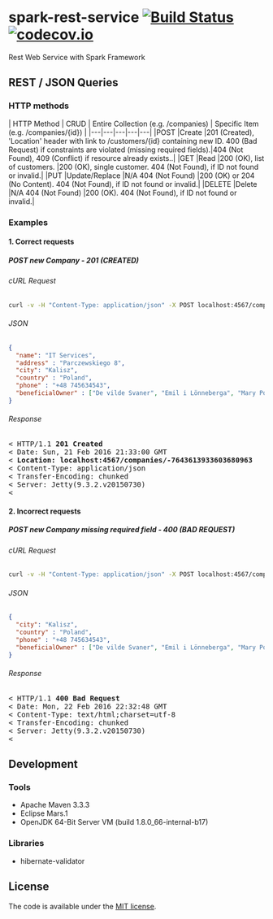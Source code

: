 # spark-rest-service [![Build Status](https://travis-ci.org/amarcinkowski/spark-rest-service.svg?branch=master)](https://travis-ci.org/amarcinkowski/spark-rest-service) [![codecov.io](https://codecov.io/github/amarcinkowski/spark-rest-service/coverage.svg?branch=master)](https://codecov.io/github/amarcinkowski/spark-rest-service?branch=master)

Rest Web Service with Spark Framework

## REST / JSON Queries

### HTTP methods
| HTTP Method |	CRUD |	Entire Collection (e.g. /companies) |	Specific Item (e.g. /companies/{id}) |
|---|---|---|---|---|
|POST |Create |201 (Created), 'Location' header with link to /customers/{id} containing new ID. 400 (Bad Request) if constraints are violated (missing required fields).|404 (Not Found), 409 (Conflict) if resource already exists..|
|GET |Read	|200 (OK), list of customers. |200 (OK), single customer. 404 (Not Found), if ID not found or invalid.|
|PUT	|Update/Replace	|N/A 404 (Not Found) |200 (OK) or 204 (No Content). 404 (Not Found), if ID not found or invalid.|
|DELETE	|Delete	|N/A 404 (Not Found)	|200 (OK). 404 (Not Found), if ID not found or invalid.|

### Examples
#### 1. Correct requests
##### POST new Company - 201 (CREATED)
###### cURL Request
```bash
curl -v -H "Content-Type: application/json" -X POST localhost:4567/companies -d '{"name" : "IT Services",  "address" : "Armii Krajowej 41",  "city": "Kalisz",  "country" : "Poland",  "phone" : "+48 745634543",  "beneficialOwner" : ["De vilde Svaner", "Emil i Lönneberga", "Mary Poppins", "Den lille Havfrue"]}'
```
###### JSON
```json
{
  "name": "IT Services",
  "address" : "Parczewskiego 8",
  "city": "Kalisz",
  "country" : "Poland",
  "phone" : "+48 745634543",
  "beneficialOwner" : ["De vilde Svaner", "Emil i Lönneberga", "Mary Poppins", "Den lille Havfrue"]
}
```
###### Response
<pre>
< HTTP/1.1 <b>201 Created</b>
< Date: Sun, 21 Feb 2016 21:33:00 GMT
< <b>Location: localhost:4567/companies/-7643613933603680963</b>
< Content-Type: application/json
< Transfer-Encoding: chunked
< Server: Jetty(9.3.2.v20150730)
< 
</pre>

#### 2. Incorrect requests
##### POST new Company missing required field - 400 (BAD REQUEST)
###### cURL Request
```bash
curl -v -H "Content-Type: application/json" -X POST localhost:4567/companies -d '{"city": "Kalisz",  "country" : "Poland",  "phone" : "+48 745634543",  "beneficialOwner" : ["De vilde Svaner", "Emil i Lönneberga", "Mary Poppins", "Den lille Havfrue"]}'
```
###### JSON
```json
{
  "city": "Kalisz",
  "country" : "Poland",
  "phone" : "+48 745634543",
  "beneficialOwner" : ["De vilde Svaner", "Emil i Lönneberga", "Mary Poppins", "Den lille Havfrue"]
}
```
###### Response
<pre>
< HTTP/1.1 <b>400 Bad Request</b>
< Date: Mon, 22 Feb 2016 22:32:48 GMT
< Content-Type: text/html;charset=utf-8
< Transfer-Encoding: chunked
< Server: Jetty(9.3.2.v20150730)
< 
</pre>

## Development
### Tools
* Apache Maven 3.3.3
* Eclipse Mars.1
* OpenJDK 64-Bit Server VM (build 1.8.0_66-internal-b17)

### Libraries
* hibernate-validator

## License

The code is available under the [MIT license](LICENSE.txt).
